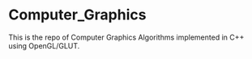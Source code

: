 # Computer_Graphics
This is the repo of Computer Graphics Algorithms implemented in C++ using OpenGL/GLUT.
